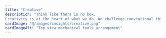 ```yaml
---
title: "Creative"
description: "Think like there is no box.
Creativity is at the heart of what we do. We challenge conventional thinking and push the boundaries of innovation. By encouraging a mindset free from constraints, our team creates original and effective solutions that stand out and drive success."
cardImage: "@/images/insights/creative.png"
cardImageAlt: "Top view mechanical tools arrangement"
---
```

